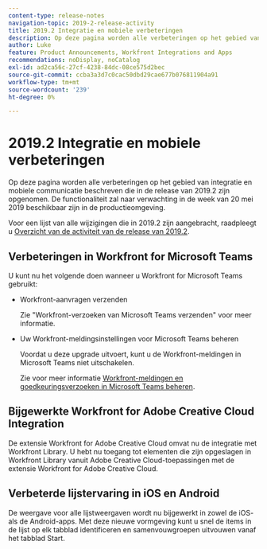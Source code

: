```yaml
---
content-type: release-notes
navigation-topic: 2019-2-release-activity
title: 2019.2 Integratie en mobiele verbeteringen
description: Op deze pagina worden alle verbeteringen op het gebied van integratie en mobiele communicatie beschreven die in de release van 2019.2 zijn opgenomen. De functionaliteit zal naar verwachting in de week van 20 mei 2019 beschikbaar zijn in de productieomgeving.
author: Luke
feature: Product Announcements, Workfront Integrations and Apps
recommendations: noDisplay, noCatalog
exl-id: ad2ca56c-27cf-4238-84dc-08ce575d2bec
source-git-commit: ccba3a3d7c0cac50dbd29cae677b076811904a91
workflow-type: tm+mt
source-wordcount: '239'
ht-degree: 0%

---
```


# 2019.2 Integratie en mobiele verbeteringen

Op deze pagina worden alle verbeteringen op het gebied van integratie en mobiele communicatie beschreven die in de release van 2019.2 zijn opgenomen. De functionaliteit zal naar verwachting in de week van 20 mei 2019 beschikbaar zijn in de productieomgeving.

Voor een lijst van alle wijzigingen die in 2019.2 zijn aangebracht, raadpleegt u [Overzicht van de activiteit van de release van 2019.2](../../../../product-announcements/product-releases/quarterly-release-archive/2019.2-release-activity/2019.2-release-activity-overview.md).

## Verbeteringen in Workfront for Microsoft Teams

U kunt nu het volgende doen wanneer u Workfront for Microsoft Teams gebruikt:

* Workfront-aanvragen verzenden

  Zie &quot;Workfront-verzoeken van Microsoft Teams verzenden&quot; voor meer informatie.

* Uw Workfront-meldingsinstellingen voor Microsoft Teams beheren

  Voordat u deze upgrade uitvoert, kunt u de Workfront-meldingen in Microsoft Teams niet uitschakelen.

  Zie voor meer informatie [Workfront-meldingen en goedkeuringsverzoeken in Microsoft Teams beheren](../../../../workfront-integrations-and-apps/using-workfront-with-microsoft-teams/manage-wf-notifications-approval-requests-ms-teams.md).

## Bijgewerkte Workfront for Adobe Creative Cloud Integration

De extensie Workfront for Adobe Creative Cloud omvat nu de integratie met Workfront Library. U hebt nu toegang tot elementen die zijn opgeslagen in Workfront Library vanuit Adobe Creative Cloud-toepassingen met de extensie Workfront for Adobe Creative Cloud.

## Verbeterde lijstervaring in iOS en Android

De weergave voor alle lijstweergaven wordt nu bijgewerkt in zowel de iOS- als de Android-apps. Met deze nieuwe vormgeving kunt u snel de items in de lijst op elk tabblad identificeren en samenvouwgroepen uitvouwen vanaf het tabblad Start.

